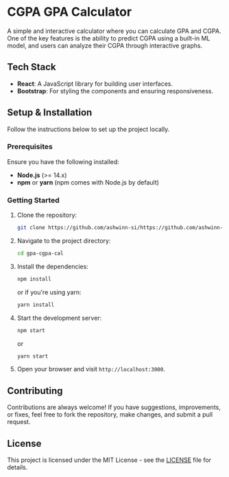 
# CGPA GPA Calculator


A simple and interactive calculator where you can calculate GPA and CGPA. One of the key features is the ability to predict CGPA using a built-in ML model, and users can analyze their CGPA through interactive graphs.


## Tech Stack

- **React**: A JavaScript library for building user interfaces.
- **Bootstrap**: For styling the components and ensuring responsiveness.

## Setup & Installation

Follow the instructions below to set up the project locally.

### Prerequisites

Ensure you have the following installed:

- **Node.js** (>= 14.x)
- **npm** or **yarn** (npm comes with Node.js by default)

### Getting Started

1. Clone the repository:

   ```bash
   git clone https://github.com/ashwinn-si/https://github.com/ashwinn-si/gpa-cgpa-cal.git
   ```

2. Navigate to the project directory:

   ```bash
   cd gpa-cgpa-cal
   ```

3. Install the dependencies:

   ```bash
   npm install
   ```

   or if you're using yarn:

   ```bash
   yarn install
   ```

4. Start the development server:

   ```bash
   npm start
   ```

   or

   ```bash
   yarn start
   ```

5. Open your browser and visit `http://localhost:3000`.

## Contributing

Contributions are always welcome! If you have suggestions, improvements, or fixes, feel free to fork the repository, make changes, and submit a pull request.

## License

This project is licensed under the MIT License - see the [LICENSE](LICENSE) file for details.
